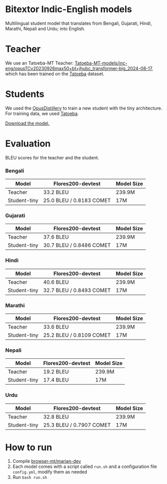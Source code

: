 # Bitextor Indic-English models

Multilingual student model that translates from Bengali, Gujarati, Hindi, Marathi, Nepali and Urdu; into English.

# Teacher
We use an Tatoeba-MT Teacher: [Tatoeba-MT-models/inc-eng/opusTCv20230926max50+bt+jhubc_transformer-big_2024-08-17](https://object.pouta.csc.fi/Tatoeba-MT-models/inc-eng/opusTCv20230926max50+bt+jhubc_transformer-big_2024-08-17.zip), which has been trained on the [Tatoeba](https://github.com/Helsinki-NLP/Tatoeba-Challenge/tree/master/data) dataset.


# Students
We used the [OpusDistillery](https://github.com/Helsinki-NLP/OpusDistillery) to train a new student with the tiny architecture. For training data, we used [Tatoeba](https://github.com/Helsinki-NLP/Tatoeba-Challenge/tree/master/data). 

[Download the model.](https://object.pouta.csc.fi/hplt_bitextor_models/inc-eng_tiny.zip)

# Evaluation
BLEU scores for the teacher and the student.

### Bengali
|Model|Flores200-devtest| Model Size |
|---|---|---|
|Teacher | 33.2 BLEU | 239.9M	 | 
|Student-tiny | 25.0 BLEU / 0.8183 COMET | 17M |

### Gujarati
|Model|Flores200-devtest| Model Size |
|---|---|---|
|Teacher | 37.6 BLEU| 239.9M	 | 
|Student-tiny | 30.7 BLEU / 0.8486 COMET | 17M |

### Hindi
|Model|Flores200-devtest| Model Size |
|---|---|---|
|Teacher | 40.6 BLEU | 239.9M	 |  
|Student-tiny | 32.7 BLEU / 0.8493 COMET | 17M |

### Marathi
|Model|Flores200-devtest| Model Size |
|---|---|---|
|Teacher | 33.6 BLEU | 239.9M	 |  
|Student-tiny | 25.2 BLEU / 0.8109 COMET | 17M |

### Nepali
|Model|Flores200-devtest| Model Size |
|---|---|---|
|Teacher | 19.2 BLEU | 239.9M	 |  
|Student-tiny | 17.4 BLEU | 17M |

### Urdu
|Model|Flores200-devtest| Model Size |
|---|---|---|
|Teacher | 32.8 BLEU | 239.9M	 |  
|Student-tiny | 25.3 BLEU / 0.7907 COMET | 17M |

# How to run
1. Compile [browser-mt/marian-dev](https://github.com/browsermt/marian-dev)
2. Each model comes with a script called `run.sh` and a configuration file `config.yml`, modify them as needed
3. Run `bash run.sh`